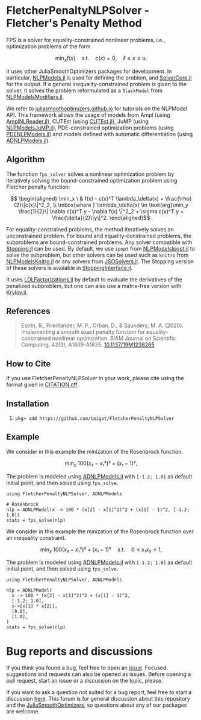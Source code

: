 # FletcherPenaltyNLPSolver - Fletcher's Penalty Method

FPS is a solver for equality-constrained nonlinear problems, i.e.,
optimization problems of the form

```math
  \min_x f(x) \quad \text{s.t.} \quad c(x) = 0, \quad  ℓ ≤ x ≤ u.
```

It uses other JuliaSmoothOptimizers packages for development.
In particular, [NLPModels.jl](https://github.com/JuliaSmoothOptimizers/NLPModels.jl) is used for defining the problem, and [SolverCore.jl](https://github.com/JuliaSmoothOptimizers/SolverCore.jl) for the output.
If a general inequality-constrained problem is given to the solver, it solves the problem reformulated as a `SlackModel` from [NLPModelsModifiers.jl](https://github.com/JuliaSmoothOptimizers/NLPModelsModifiers.jl).


We refer to [juliasmoothoptimizers.github.io](https://juliasmoothoptimizers.github.io) for tutorials on the NLPModel API. This framework allows the usage of models from Ampl (using [AmplNLReader.jl](https://github.com/JuliaSmoothOptimizers/AmplNLReader.jl)), CUTEst (using [CUTEst.jl](https://github.com/JuliaSmoothOptimizers/CUTEst.jl)), JuMP (using [NLPModelsJuMP.jl](https://github.com/JuliaSmoothOptimizers/NLPModelsJuMP.jl)), PDE-constrained optimization problems (using [PDENLPModels.jl](https://github.com/JuliaSmoothOptimizers/PDENLPModels.jl)) and models defined with automatic differentiation (using [ADNLPModels.jl](https://github.com/JuliaSmoothOptimizers/ADNLPModels.jl)).

## Algorithm

The function `fps_solver` solves a nonlinear optimization problem by iteratively solving 
the bound-constrained optimization problem using Fletcher penalty function:

```math
  \begin{aligned}
    \min_x \ & f(x) - c(x)^T \lambda_\delta(x) + \frac{\rho}{2}\|c(x)\|^2_2, \\
    \mbox{where } \lambda_\delta(x) \in \text{arg}\min_y \frac{1}{2}\| \nabla c(x)^T y - \nabla f(x) \|^2_2 + \sigma c(x)^T y + \frac{\delta}{2}\|y\|^2.
  \end{aligned}
```

For equality-constrained problems, the method iteratively solves an unconstrained problem. For bound and equality-constrained problems, the subproblems are bound-constrained problems. Any solver compatible with [Stopping.jl](https://github.com/vepiteski/Stopping.jl) can be used.
By default, we use `ipopt` from [NLPModelsIpopt.jl](https://github.com/JuliaSmoothOptimizers/NLPModelsIpopt.jl) to solve the subproblem, but other solvers can be used such as `knitro` from [NLPModelsKnitro.jl](https://github.com/JuliaSmoothOptimizers/NLPModelsKnitro.jl) or any solvers from [JSOSolvers.jl](https://github.com/JuliaSmoothOptimizers/JSOSolvers.jl). The Stopping version of these solvers is available in [StoppingInterface.jl](https://github.com/SolverStoppingJulia/StoppingInterface.jl).

It uses [LDLFactorizations.jl](https://github.com/JuliaSmoothOptimizers/LDLFactorizations.jl) by default to evaluate the derivatives of the penalized subproblem, but one can also use a matrix-free version with [Krylov.jl](https://github.com/JuliaSmoothOptimizers/Krylov.jl).

## References

> Estrin, R., Friedlander, M. P., Orban, D., & Saunders, M. A. (2020).
> Implementing a smooth exact penalty function for equality-constrained nonlinear optimization.
> SIAM Journal on Scientific Computing, 42(3), A1809-A1835.
> [10.1137/19M1238265](https://doi.org/10.1137/19M1238265)

## How to Cite

If you use FletcherPenaltyNLPSolver in your work, please cite using the format given in [CITATION.cff](https://github.com/tmigot/FletcherPenaltyNLPSolver/blob/main/CITATION.cff).

## Installation

1. `pkg> add https://github.com/tmigot/FletcherPenaltyNLPSolver`

## Example

We consider in this example the minization of the Rosenbrock function.
```math
    \min_x \ 100 (x₂ - x₁²)² + (x₁ - 1)²,
```
The problem is modeled using [ADNLPModels.jl](https://github.com/JuliaSmoothOptimizers/ADNLPModels.jl) with `[-1.2; 1.0]` as default initial point, and then solved using `fps_solve`.

```@example
using FletcherPenaltyNLPSolver, ADNLPModels

# Rosenbrock
nlp = ADNLPModel(x -> 100 * (x[2] - x[1]^2)^2 + (x[1] - 1)^2, [-1.2; 1.0])
stats = fps_solve(nlp)
```

We consider in this example the minization of the Rosenbrock function over an inequality constraint.
```math
    \min_x \ 100 (x₂ - x₁²)² + (x₁ - 1)² \quad \text{s.t.} \quad  0 ≤ x₁x₂ ≤ 1,
```
The problem is modeled using [ADNLPModels.jl](https://github.com/JuliaSmoothOptimizers/ADNLPModels.jl) with `[-1.2; 1.0]` as default initial point, and then solved using `fps_solve`.

```@example
using FletcherPenaltyNLPSolver, ADNLPModels

nlp = ADNLPModel(
  x -> 100 * (x[2] - x[1]^2)^2 + (x[1] - 1)^2,
  [-1.2; 1.0],
  x->[x[1] * x[2]],
  [0.0],
  [1.0],
)
stats = fps_solve(nlp)
```

# Bug reports and discussions

If you think you found a bug, feel free to open an [issue](https://github.com/JuliaSmoothOptimizers/FletcherPenaltyNLPSolver/issues).
Focused suggestions and requests can also be opened as issues. Before opening a pull request, start an issue or a discussion on the topic, please.

If you want to ask a question not suited for a bug report, feel free to start a discussion [here](https://github.com/JuliaSmoothOptimizers/Organization/discussions). This forum is for general discussion about this repository and the [JuliaSmoothOptimizers](https://github.com/JuliaSmoothOptimizers), so questions about any of our packages are welcome.

